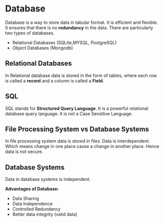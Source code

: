 # Database

Database is a way to store data in tabular format. It is efficient and flexible. It ensures that there is no **redundancy** in the data. There are particularly two types of databases.

- Relational Databases (SQLite,MYSQL, PostgreSQL)
- Object Databases (Mongodb)

## Relational Databases

In Relational database data is stored in the form of tables, where each row is called a **record** and a column is called a **Field**.

## SQL

SQL stands for **Structured Query Language**. It is a powerful relational database query language. It is not a Case Sensitive Language.

## File Processing System vs Database Systems

In file processing system data is stored in files. Data is interdependent. Which means change in one place cause a change in another place. Hence data is not secure.

## Database Systems

Data in database systems is independent.

**Advantages of Database:**

- Data Sharing
- Data Independence
- Controlled Redundancy
- Better data integrity (valid data)
